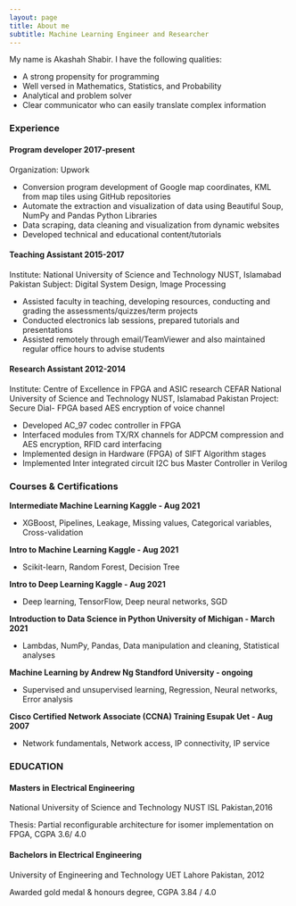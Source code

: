 ```yaml
---
layout: page
title: About me
subtitle: Machine Learning Engineer and Researcher
---
```


My name is Akashah Shabir. I have the following qualities:

- A strong propensity for programming
- Well versed in Mathematics, Statistics, and Probability
- Analytical and problem solver
- Clear communicator who can easily translate complex information


### Experience
#### Program developer 2017-present
Organization: Upwork
- Conversion program development of Google map coordinates, KML from map tiles using GitHub repositories 
- Automate the extraction and visualization of data using Beautiful Soup, NumPy and Pandas Python Libraries 
- Data scraping, data cleaning and visualization from dynamic websites
- Developed technical and educational content/tutorials

#### Teaching Assistant 2015-2017 
Institute: National University of Science and Technology NUST, Islamabad Pakistan
Subject: Digital System Design, Image Processing 
- Assisted faculty in teaching, developing resources, conducting and grading the assessments/quizzes/term projects
- Conducted electronics lab sessions, prepared tutorials and presentations 
- Assisted remotely through email/TeamViewer and also maintained regular office hours to advise students

#### Research Assistant 2012-2014
Institute: Centre of Excellence in FPGA and ASIC research CEFAR
National University of Science and Technology NUST, Islamabad Pakistan 
Project: Secure Dial- FPGA based AES encryption of voice channel 
- Developed AC_97 codec controller in FPGA 
- Interfaced modules from TX/RX channels for ADPCM compression and AES encryption, RFID card interfacing
- Implemented design in Hardware (FPGA) of SIFT Algorithm stages
- Implemented Inter integrated circuit I2C bus Master Controller in Verilog

### Courses & Certifications
**Intermediate Machine Learning Kaggle - Aug 2021**
- XGBoost, Pipelines, Leakage, Missing values, Categorical variables, Cross-validation

**Intro to Machine Learning Kaggle - Aug 2021**
- Scikit-learn, Random Forest, Decision Tree

**Intro to Deep Learning Kaggle - Aug 2021**
- Deep learning, TensorFlow, Deep neural networks, SGD

**Introduction to Data Science in Python University of Michigan - March 2021**
- Lambdas, NumPy, Pandas, Data manipulation and cleaning, Statistical analyses

**Machine Learning by Andrew Ng Standford University - ongoing**
- Supervised and unsupervised learning, Regression, Neural networks, Error analysis

**Cisco Certified Network Associate (CCNA) Training Esupak Uet - Aug 2007**
- Network fundamentals, Network access, IP connectivity, IP service

### EDUCATION
#### Masters in Electrical Engineering 
National University of Science and Technology NUST ISL Pakistan,2016

Thesis: Partial reconfigurable architecture for isomer implementation on FPGA, CGPA 3.6/ 4.0

#### Bachelors in Electrical Engineering 
University of Engineering and Technology UET Lahore Pakistan, 2012

Awarded gold medal & honours degree, CGPA 3.84 / 4.0
